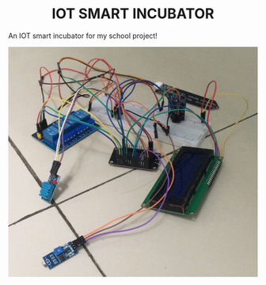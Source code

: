 <h1 align="center">IOT SMART INCUBATOR</h1>

An IOT smart incubator for my school project!

![Circuit](/Image/circuit.png)

